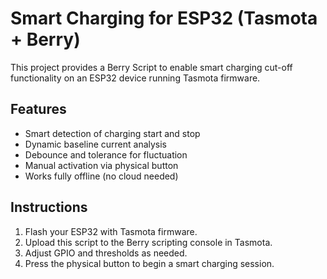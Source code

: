 # Smart Charging for ESP32 (Tasmota + Berry)

This project provides a Berry Script to enable smart charging cut-off functionality on an ESP32 device running Tasmota firmware.

## Features
- Smart detection of charging start and stop
- Dynamic baseline current analysis
- Debounce and tolerance for fluctuation
- Manual activation via physical button
- Works fully offline (no cloud needed)

## Instructions
1. Flash your ESP32 with Tasmota firmware.
2. Upload this script to the Berry scripting console in Tasmota.
3. Adjust GPIO and thresholds as needed.
4. Press the physical button to begin a smart charging session.


